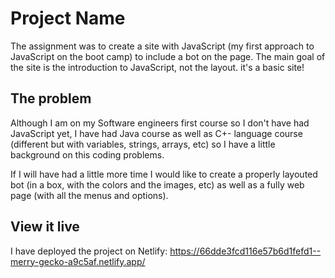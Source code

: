 # Project Name


The assignment was to create a site with JavaScript (my first approach to JavaScript on the boot camp) to include a bot on the page.  The main goal of the site is the introduction to JavaScript, not the layout. it's a basic site!

## The problem

Although I am on my Software engineers first course so I don't have had JavaScript yet, I have had Java course as well as C+- language course (different but with variables, strings, arrays, etc) so I have a little background on this coding problems. 

If I will have had a little more time I would like to create a properly layouted bot (in a box, with the colors and the images, etc) as well as a fully web page (with all the menus and options). 

## View it live

I have deployed the project on Netlify: https://66dde3fcd116e57b6d1fefd1--merry-gecko-a9c5af.netlify.app/
